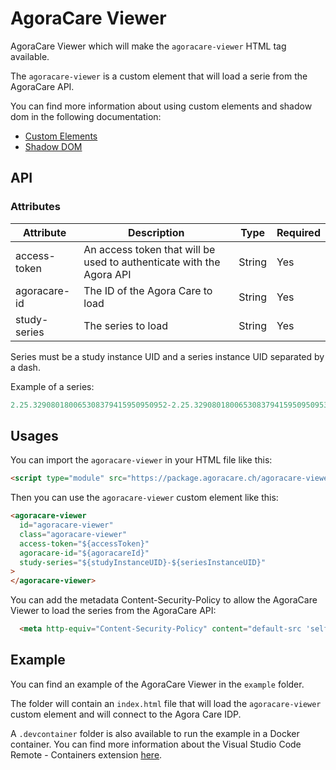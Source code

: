 # AgoraCare Viewer

AgoraCare Viewer which will make the `agoracare-viewer` HTML tag available.

The `agoracare-viewer` is a custom element that will load a serie from the AgoraCare API.

You can find more information about using custom elements and shadow dom in the following documentation:

- [Custom Elements](https://developer.mozilla.org/en-US/docs/Web/API/Web_components/Using_custom_elements)
- [Shadow DOM](https://developer.mozilla.org/en-US/docs/Web/API/Web_components/Using_shadow_DOM)

## API

### Attributes

| Attribute     | Description   | Type   | Required |
| ------------- | ------------- | ------ | -------- |
| access-token  | An access token that will be used to authenticate with the Agora API | String | Yes |
| agoracare-id  | The ID of the Agora Care to load | String | Yes |
| study-series  | The series to load | String | Yes |

Series must be a study instance UID and a series instance UID separated by a dash.

Example of a series:

```javascript
2.25.329080180065308379415950950952-2.25.329080180065308379415950950953
```

## Usages

You can import the `agoracare-viewer` in your HTML file like this:

```html
<script type="module" src="https://package.agoracare.ch/agoracare-viewer.min.js"></script>
```

Then you can use the `agoracare-viewer` custom element like this:

```html
<agoracare-viewer
  id="agoracare-viewer"
  class="agoracare-viewer"
  access-token="${accessToken}"
  agoracare-id="${agoracareId}"
  study-series="${studyInstanceUID}-${seriesInstanceUID}"
>
</agoracare-viewer>
```

You can add the metadata Content-Security-Policy to allow the AgoraCare Viewer to load the series from the AgoraCare API:

```html
  <meta http-equiv="Content-Security-Policy" content="default-src 'self' *.agoracare.ch; script-src-elem https://package.agoracare.ch; img-src blob:; style-src 'self' https://package.agoracare.ch;" />
``````

## Example

You can find an example of the AgoraCare Viewer in the `example` folder.

The folder will contain an `index.html` file that will load the `agoracare-viewer` custom element and will connect to the Agora Care IDP.

A `.devcontainer` folder is also available to run the example in a Docker container. You can find more information about the Visual Studio Code Remote - Containers extension [here](https://code.visualstudio.com/docs/remote/containers).
